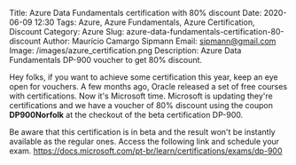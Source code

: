 Title: Azure Data Fundamentals certification with 80% discount
Date: 2020-06-09 12:30
Tags: Azure, Azure Fundamentals, Azure Certification, Discount
Category: Azure
Slug: azure-data-fundamentals-certification-80-discount
Author: Maurício Camargo Sipmann
Email: sipmann@gmail.com
Image: /images/azure_certification.png
Description: Azure Data Fundamentals DP-900 voucher to get 80% discount.

Hey folks, if you want to achieve some certification this year, keep an eye open for vouchers. A few months ago, Oracle released a set of free courses with certifications. Now it's Microsoft time. Microsoft is updating they're certifications and we have a voucher of 80% discount using the coupon **DP900Norfolk** at the checkout of the beta certification DP-900. 

Be aware that this certification is in beta and the result won't be instantly available as the regular ones. Access the following link and schedule your exam. <a href="https://docs.microsoft.com/pt-br/learn/certifications/exams/dp-900" target="_blank">https://docs.microsoft.com/pt-br/learn/certifications/exams/dp-900</a>